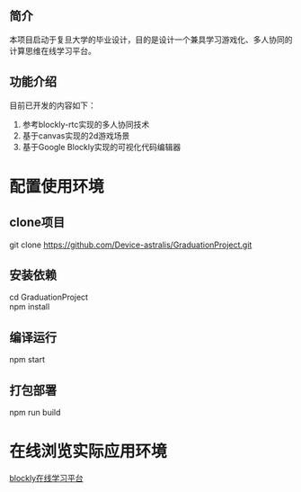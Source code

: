 
## 简介

本项目启动于复旦大学的毕业设计，目的是设计一个兼具学习游戏化、多人协同的计算思维在线学习平台。

## 功能介绍
目前已开发的内容如下：
1. 参考blockly-rtc实现的多人协同技术
2. 基于canvas实现的2d游戏场景
3. 基于Google Blockly实现的可视化代码编辑器

# 配置使用环境

## clone项目

git clone https://github.com/Device-astralis/GraduationProject.git

## 安装依赖
cd GraduationProject  
npm install

## 编译运行

npm start

## 打包部署

npm run build

# 在线浏览实际应用环境

[blockly在线学习平台](https://www.xytcloud.ltd) 




